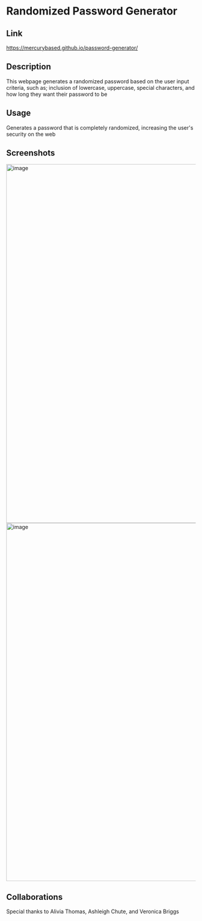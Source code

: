 # Randomized Password Generator

## Link
https://mercurybased.github.io/password-generator/

## Description
This webpage generates a randomized password based on the user input criteria, such as; inclusion of lowercase, uppercase, special characters, and how long they want their password to be

## Usage
Generates a password that is completely randomized, increasing the user's security on the web
## Screenshots
<img width="952" alt="image" src="https://user-images.githubusercontent.com/127552050/228976438-cd4362d8-7f03-4ce1-9982-3f4b429ca158.png">
<img width="950" alt="image" src="https://user-images.githubusercontent.com/127552050/228976492-849ac46f-75ec-4b82-bc3e-f0479523166f.png">

## Collaborations
Special thanks to Alivia Thomas, Ashleigh Chute, and Veronica Briggs
